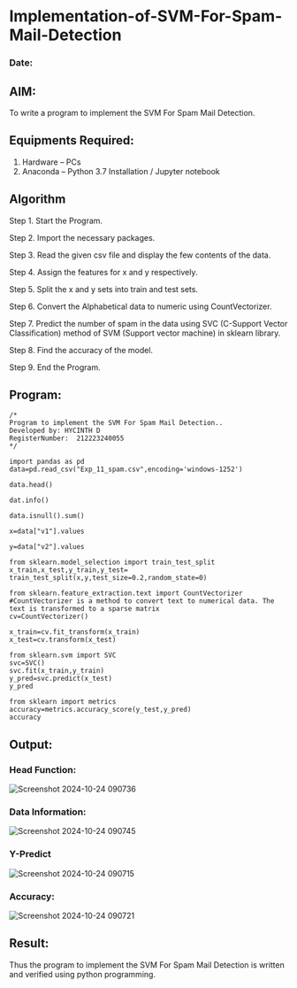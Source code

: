 # Implementation-of-SVM-For-Spam-Mail-Detection
### Date:
## AIM:
To write a program to implement the SVM For Spam Mail Detection.

## Equipments Required:
1. Hardware – PCs
2. Anaconda – Python 3.7 Installation / Jupyter notebook

## Algorithm
Step 1. Start the Program.

Step 2. Import the necessary packages.

Step 3. Read the given csv file and display the few contents of the data.

Step 4. Assign the features for x and y respectively.

Step 5. Split the x and y sets into train and test sets.

Step 6. Convert the Alphabetical data to numeric using CountVectorizer.

Step 7. Predict the number of spam in the data using SVC (C-Support Vector Classification) method of SVM (Support vector machine) in sklearn library.

Step 8. Find the accuracy of the model.

Step 9. End the Program.
## Program:
```
/*
Program to implement the SVM For Spam Mail Detection..
Developed by: HYCINTH D
RegisterNumber:  212223240055
*/

import pandas as pd
data=pd.read_csv("Exp_11_spam.csv",encoding='windows-1252')

data.head()

dat.info()

data.isnull().sum()

x=data["v1"].values

y=data["v2"].values

from sklearn.model_selection import train_test_split
x_train,x_test,y_train,y_test= train_test_split(x,y,test_size=0.2,random_state=0)

from sklearn.feature_extraction.text import CountVectorizer
#CountVectorizer is a method to convert text to numerical data. The text is transformed to a sparse matrix
cv=CountVectorizer()

x_train=cv.fit_transform(x_train)
x_test=cv.transform(x_test)

from sklearn.svm import SVC
svc=SVC()
svc.fit(x_train,y_train)
y_pred=svc.predict(x_test)
y_pred

from sklearn import metrics
accuracy=metrics.accuracy_score(y_test,y_pred)
accuracy
```

## Output:
### Head Function:
![Screenshot 2024-10-24 090736](https://github.com/user-attachments/assets/8787566b-17b1-4fdf-b353-47a71c93e5c5)

### Data Information:
![Screenshot 2024-10-24 090745](https://github.com/user-attachments/assets/5587d8a2-d17c-4c83-abd5-29cdcd5d6b89)

### Y-Predict
![Screenshot 2024-10-24 090715](https://github.com/user-attachments/assets/32c2360d-c7d3-43b8-84c5-38d72ca79693)

### Accuracy:
![Screenshot 2024-10-24 090721](https://github.com/user-attachments/assets/ac19cb9c-7be5-4198-9f6b-0146383ec0cf)


## Result:
Thus the program to implement the SVM For Spam Mail Detection is written and verified using python programming.
